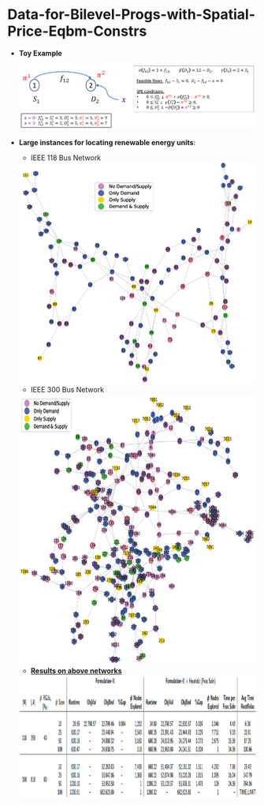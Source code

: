 # Data-for-Bilevel-Progs-with-Spatial-Price-Eqbm-Constrs
* **Toy Example**
  
  ![Result](images/fig_ToyExample.png)

* **Large instances for locating renewable energy units**:
    * IEEE 118 Bus Network
  <img src="images/fig_IEEE118BusNetwork.png" width="600" height="450">
  
    * IEEE 300 Bus Network
  <img src="images/fig_IEEE300BusNetwork.png" width="700" height="550">

  * <ins>**Results on above networks**</ins>
  <img src="images/fig_Results.png" width="3300" height="250">
